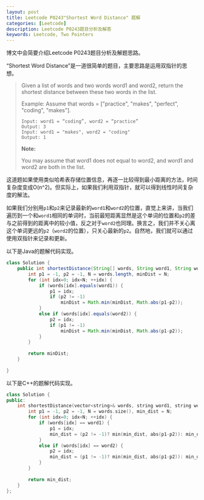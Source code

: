 ```yaml
---
layout: post
title: Leetcode P0243"Shortest Word Distance" 题解
categories: [Leetcode]
description: Leetcode P0243题目分析及解答
keywords: Leetcode, Two Pointers
---
```


博文中会简要介绍Leetcode P0243题目分析及解题思路。

“Shortest Word Distance”是一道很简单的题目，主要思路是运用双指针的思想。

> Given a list of words and two words word1 and word2, return the shortest distance between these two words in the list.
> 
> Example:
> Assume that words = ["practice", "makes", "perfect", "coding", "makes"].
> ```
> Input: word1 = “coding”, word2 = “practice”
> Output: 3
> Input: word1 = "makes", word2 = "coding"
> Output: 1
> ```
> **Note:**
> 
> You may assume that word1 does not equal to word2, and word1 and word2 are both in the list.

这道题如果使用类似哈希表存储位置信息，再逐一比较得到最小距离的方法，时间复杂度变成O(n^2)。但实际上，如果我们利用双指针，就可以得到线性时间复杂度的解法。

如果我们分别用`p1`和`p2`来记录最新的`word1`和`word2`的位置，直觉上来讲，当我们遍历到一个和`word1`相同的单词时，当前最短距离显然是这个单词的位置和`p2`的差与之前得到的距离中的较小值，反之对于`word2`也同理。换言之，我们并不关心离这个单词更远的`p2`（`word2`的位置），只关心最新的`p2`。自然地，我们就可以通过使用双指针来记录和更新。

以下是Java的题解代码实现。
```java
class Solution {
    public int shortestDistance(String[] words, String word1, String word2) {
        int p1 = -1, p2 = -1, N = words.length, minDist = N;
        for (int idx=0; idx<N; ++idx) {
            if (words[idx].equals(word1)) {
                p1 = idx;
                if (p2 != -1)
                    minDist = Math.min(minDist, Math.abs(p1-p2));
            }
            else if (words[idx].equals(word2)) {
                p2 = idx;
                if (p1 != -1)
                    minDist = Math.min(minDist, Math.abs(p1-p2));
            }
        }
        
        return minDist;
    }
    
}
```

以下是C++的题解代码实现。
```cpp
class Solution {
public:
    int shortestDistance(vector<string>& words, string word1, string word2) {
        int p1 = -1, p2 = -1, N = words.size(), min_dist = N;
        for (int idx=0; idx<N; ++idx) {
            if (words[idx] == word1) {
                p1 = idx;
                min_dist = (p2 != -1)? min(min_dist, abs(p1-p2)): min_dist;
            }
            else if (words[idx] == word2) {
                p2 = idx;
                min_dist = (p1 != -1)? min(min_dist, abs(p1-p2)): min_dist;
            }
        }
        
        return min_dist;
    }
};
```